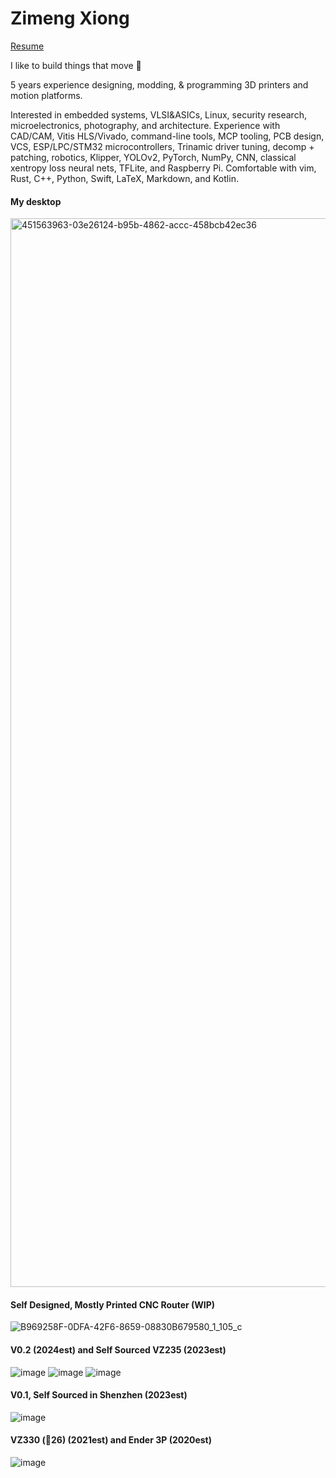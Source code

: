 # Zimeng Xiong

[Resume](https://github.com/ZimengXiong/ZimengXiong/blob/main/Resume.pdf)

I like to build things that move 🙂

5 years experience designing, modding, & programming 3D printers and motion platforms.

Interested in embedded systems, VLSI&ASICs, Linux, security research, microelectronics, photography, and architecture. Experience with CAD/CAM, Vitis HLS/Vivado, command-line tools, MCP tooling, PCB design, VCS, ESP/LPC/STM32 microcontrollers, Trinamic driver tuning, decomp + patching, robotics, Klipper, YOLOv2, PyTorch, NumPy, CNN, classical xentropy loss neural nets, TFLite, and Raspberry Pi. Comfortable with vim, Rust, C++, Python, Swift, LaTeX, Markdown, and Kotlin.

#### My desktop
<img width="1710" alt="451563963-03e26124-b95b-4862-accc-458bcb42ec36" src="https://github.com/user-attachments/assets/e0fbaf96-d868-4a23-bf12-785509349114" />

#### Self Designed, Mostly Printed CNC Router (WIP)
![B969258F-0DFA-42F6-8659-08830B679580_1_105_c](https://github.com/user-attachments/assets/6dcae452-4a55-4d18-8e1a-9b4135ca65e4)

#### V0.2 (2024est) and Self Sourced VZ235 (2023est)
![image](https://github.com/user-attachments/assets/f3f116e1-bd18-464b-a182-3323219606ce)
![image](https://github.com/user-attachments/assets/4b7abaad-ef11-41d5-808f-e3c34a31d8cb)
![image](https://github.com/user-attachments/assets/4151670b-d1ee-438f-812b-acccd3026548)

#### V0.1, Self Sourced in Shenzhen (2023est)
![image](https://github.com/user-attachments/assets/9dbf2171-9d58-4927-a0a8-69ad21008f4f)

#### VZ330 (🥣26) (2021est) and Ender 3P (2020est)
![image](https://github.com/user-attachments/assets/8bc0d73d-1039-462f-8dd5-c2fa139fa0a3)



<!--
**zxzimeng/zxzimeng** is a ✨ _special_ ✨ repository because its `README.md` (this file) appears on your GitHub profile.

Here are some ideas to get you started:

- 🔭 I’m currently working on ...
- 🌱 I’m currently learning ...
- 👯 I’m looking to collaborate on ...
- 🤔 I’m looking for help with ...
- 💬 Ask me about ...
- 📫 How to reach me: ...
- 😄 Pronouns: ...
- ⚡ Fun fact: ...
-->
